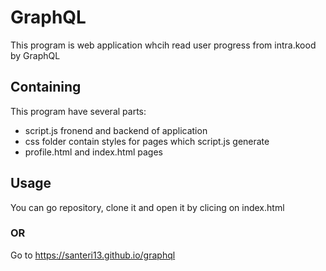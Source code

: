 # GraphQL

This program is web application whcih read user progress from intra.kood by GraphQL

## Containing

This program have several parts:
 - script.js fronend and backend of application 
 - css folder contain styles for pages which script.js generate
 - profile.html and index.html pages

## Usage

You can go repository, clone it and open it by clicing on index.html

### OR

Go to https://santeri13.github.io/graphql
